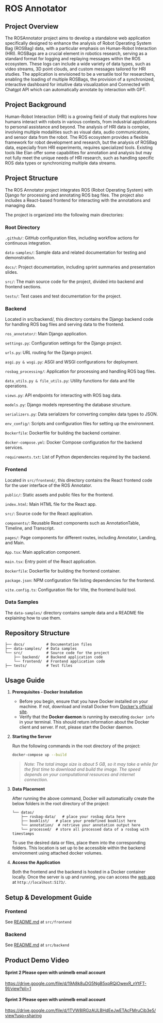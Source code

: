 # ROS Annotator
## Project Overview
The ROSAnnotator project aims to develop a standalone web application specifically designed to enhance the analysis of Robot Operating System Bag (ROSBag) data, with a particular emphasis on Human-Robot Interaction (HRI). ROSBags are a crucial element in robotics research, serving as a standard format for logging and replaying messages within the ROS ecosystem. These logs can include a wide variety of data types, such as video streams, 3D point clouds, and custom messages tailored for HRI studies. The application is envisioned to be a versatile tool for researchers, enabling the loading of multiple ROSBags, the provision of a synchronized, interactive dashboard for intuitive data visualization and Connected with Chatgpt API which can automatically annotate by interaction with GPT.

## Project Background
Human-Robot Interaction (HRI) is a growing field of study that explores how humans interact with robots in various contexts, from industrial applications to personal assistance and beyond. The analysis of HRI data is complex, involving multiple modalities such as visual data, audio communications, and sensor data from the robot. The ROS ecosystem provides a flexible framework for robot development and research, but the analysis of ROSBag data, especially from HRI experiments, requires specialized tools. Existing tools like Elan offer some capabilities for annotation and analysis but may not fully meet the unique needs of HRI research, such as handling specific ROS data types or synchronizing multiple data streams.

## Project Structure

The ROS Annotator project integrates ROS (Robot Operating System) with Django for processing and annotating ROS bag files. The project also includes a React-based frontend for interacting with the annotations and managing data.

The project is organized into the following main directories:

### Root Directory

```.github/```: GitHub configuration files, including workflow actions for continuous integration.

```data-samples/```: Sample data and related documentation for testing and demonstration.

```docs/```: Project documentation, including sprint summaries and presentation slides.

```src/```: The main source code for the project, divided into backend and frontend sections.

```tests/```: Test cases and test documentation for the project.

### Backend

Located in src/backend/, this directory contains the Django backend code for handling ROS bag files and serving data to the frontend.

```ros_annotator/```: Main Django application.

```settings.py```: Configuration settings for the Django project.

```urls.py```: URL routing for the Django project.

```asgi.py & wsgi.py```: ASGI and WSGI configurations for deployment.

```rosbag_processing/```: Application for processing and handling ROS bag files.

```data_utils.py & file_utils.py```: Utility functions for data and file operations.

```views.py```: API endpoints for interacting with ROS bag data.

```models.py```: Django models representing the database structure.

```serializers.py```: Data serializers for converting complex data types to JSON.

```env_config/```: Scripts and configuration files for setting up the environment.

```Dockerfile```: Dockerfile for building the backend container.

```docker-compose.yml```: Docker Compose configuration for the backend services.

```requirements.txt```: List of Python dependencies required by the backend.

### Frontend

Located in ```src/frontend/```, this directory contains the React frontend code for the user interface of the ROS Annotator.

```public/```: Static assets and public files for the frontend.

```index.html```: Main HTML file for the React app.

```src/```: Source code for the React application.

```components/```: Reusable React components such as AnnotationTable, Timeline, and Transcript.

```pages/```: Page components for different routes, including Annotator, Landing, and Main.

```App.tsx```: Main application component.

```main.tsx```: Entry point of the React application.

```Dockerfile```: Dockerfile for building the frontend container.

```package.json```: NPM configuration file listing dependencies for the frontend.

```vite.config.ts```: Configuration file for Vite, the frontend build tool.

### Data Samples

The ```data-samples/``` directory contains sample data and a README file explaining how to use them.


## Repository Structure

```
├── docs/          # Documentation files
├── data-samples/  # Data samples
└── src/           # Source code for the project
    ├── backend/   # Backend application code
    └── frontend/  # Frontend application code
├── tests/         # Test files
```

## Usage Guide

1. **Prerequisites - Docker Installation**

   - Before you begin, ensure that you have Docker installed on your machine. If not, download and install Docker from [Docker's official site](https://www.docker.com/get-started).
   - Verify that the **Docker daemon** is running by executing `docker info` in your terminal. This should return information about the Docker client and server. If not, please start the Docker daemon.

2. **Starting the Server**

   Run the following commands in the root directory of the project:

   ```bash
   docker-compose up --build
   ```

   > _Note: The total image size is about 5 GB, so it may take a while for the first time to download and build the image. The speed depends on your computational resources and internet connection._

3. **Data Placement**

   After running the above command, Docker will automatically create the below folders in the root directory of the project:

   ```
   └── datas/
       ├── rosbag-data/   # place your rosbag data here
       ├── booklist/   # place your predefined booklist here
       └── annotation/  # retrieve your annotation output here
       └── processed/  # store all processed data of a rosbag with timestamps
   ```

   To use the desired data or files, place them into the corresponding folders. This location is set up to be accessible within the backend environment using attached docker volumes.

4. **Access the Application**

   Both the frontend and the backend is hosted in a Docker container locally. Once the server is up and running, you can access the [web app](http://localhost:5173/) at `http://localhost:5173/`.

## Setup & Development Guide

### Frontend

See [README.md](https://github.com/COMP90082-2024-SM1/ros-annotator/tree/main/src/frontend#readme) at <code>src/frontend</code>

### Backend

See [README.md](https://github.com/COMP90082-2024-SM1/ros-annotator/blob/main/src/backend/readme.md) at <code>src/backend</code>

## Product Demo Video

#### Sprint 2 Please open with unimelb email account
https://drive.google.com/file/d/19A8k8uDG5NgB5xpRQiOwexR_nYtFT-9I/view?pli=1


#### Sprint 3 Please open with unimelb email account
https://drive.google.com/file/d/1TVW8IRGzAULBHdEeJwETAcFMruCib3e5/view?usp=sharing 
